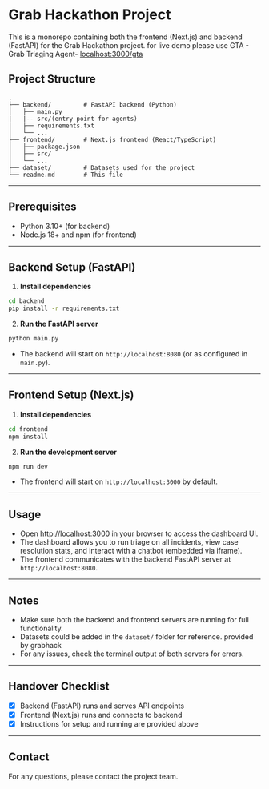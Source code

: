 # Grab Hackathon Project

This is a monorepo containing both the frontend (Next.js) and backend (FastAPI) for the Grab Hackathon project.
for live demo please use GTA - Grab Triaging Agent- [localhost:3000/gta](http://localhost:3000/gta)

## Project Structure

```
.
├── backend/         # FastAPI backend (Python)
│   ├── main.py
|   |-- src/(entry point for agents)
│   ├── requirements.txt
│   └── ...
├── frontend/        # Next.js frontend (React/TypeScript)
│   ├── package.json
│   ├── src/
│   └── ...
├── dataset/         # Datasets used for the project
└── readme.md        # This file
```

---

## Prerequisites

- Python 3.10+ (for backend)
- Node.js 18+ and npm (for frontend)

---

## Backend Setup (FastAPI)

1. **Install dependencies**

```bash
cd backend
pip install -r requirements.txt
```

2. **Run the FastAPI server**

```bash
python main.py
```

- The backend will start on `http://localhost:8080` (or as configured in `main.py`).

---

## Frontend Setup (Next.js)

1. **Install dependencies**

```bash
cd frontend
npm install
```

2. **Run the development server**

```bash
npm run dev
```

- The frontend will start on `http://localhost:3000` by default.

---

## Usage

- Open [http://localhost:3000](http://localhost:3000) in your browser to access the dashboard UI.
- The dashboard allows you to run triage on all incidents, view case resolution stats, and interact with a chatbot (embedded via iframe).
- The frontend communicates with the backend FastAPI server at `http://localhost:8080`.

---

## Notes

- Make sure both the backend and frontend servers are running for full functionality.
- Datasets could be added in the `dataset/` folder for reference. provided by grabhack
- For any issues, check the terminal output of both servers for errors.

---

## Handover Checklist

- [x] Backend (FastAPI) runs and serves API endpoints
- [x] Frontend (Next.js) runs and connects to backend
- [x] Instructions for setup and running are provided above

---

## Contact

For any questions, please contact the project team.

